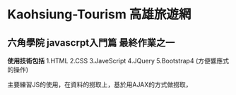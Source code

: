 # Kaohsiung-Tourism 高雄旅遊網 
## 六角學院 javascrpt入門篇 最終作業之一

**使用技術包括**
1.HTML
2.CSS
3.JaveScript
4.JQuery
5.Bootstrap4 (方便響應式的操作)



主要練習JS的使用，在資料的撈取上，基於用AJAX的方式做撈取，
